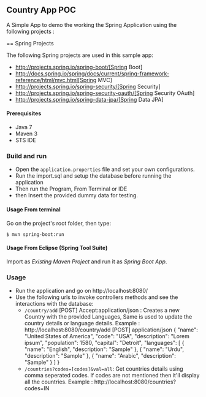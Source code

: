 ## Country App POC

A Simple App to demo the working the Spring Application using the following projects : 

== Spring Projects

The following Spring projects are used in this sample app:

* http://projects.spring.io/spring-boot/[Spring Boot]
* http://docs.spring.io/spring/docs/current/spring-framework-reference/html/mvc.html[Spring MVC]
* http://projects.spring.io/spring-security/[Spring Security]
* http://projects.spring.io/spring-security-oauth/[Spring Security OAuth]
* http://projects.spring.io/spring-data-jpa/[Spring Data JPA]

#### Prerequisites
- Java 7
- Maven 3
- STS IDE

### Build and run
- Open the `application.properties` file and set your own configurations.
- Run the import.sql and setup the database before running the application
- Then run the Program, From Terminal or IDE
- then Insert the provided dummy data for testing.

#### Usage From terminal

Go on the project's root folder, then type:

    $ mvn spring-boot:run

#### Usage From Eclipse (Spring Tool Suite)

Import as *Existing Maven Project* and run it as *Spring Boot App*.

### Usage

- Run the application and go on http://localhost:8080/
- Use the following urls to invoke controllers methods and see the interactions
  with the database:
    * `/country/add` [POST] Accept:application/json : Creates a new Country with the provided Languages, Same is used to update the country details or language details.
    Example :     
    http://localhost:8080/country/add [POST]
    application/json
    {
	    "name": "United States of America",
	    "code": "USA",
	    "description": "Lorem ipsum",
	    "population": 1580,
	    "capital": "Detroit",
	    "languages": [
	        {
	            "name": "English",
	            "description": "Sample"
	        },
	        {
	            "name": "Urdu",
	            "description": "Sample"
	        },
	        {
	            "name": "Arabic",
	            "description": "Sample"
	        }
	    ]
	}
    * `/countries?codes=[codes]&val=all`: Get countries details using comma seperated codes. If codes are not mentioned then it'll display all the countries.
	Example : 
	http://localhost:8080/countries?codes=IN
	
